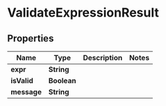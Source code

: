 

# ValidateExpressionResult


## Properties

| Name | Type | Description | Notes |
|------------ | ------------- | ------------- | -------------|
|**expr** | **String** |  |  |
|**isValid** | **Boolean** |  |  |
|**message** | **String** |  |  |



